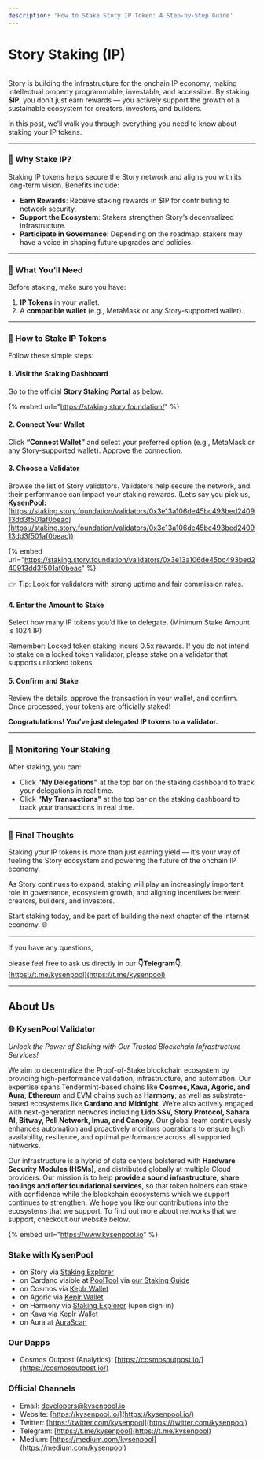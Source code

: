 ```yaml
---
description: 'How to Stake Story IP Token: A Step-by-Step Guide'
---
```


# Story Staking (IP)

<figure><img src="../.gitbook/assets/Screenshot 2025-09-19 at 9.01.38 PM.png" alt=""><figcaption></figcaption></figure>

Story is building the infrastructure for the onchain IP economy, making intellectual property programmable, investable, and accessible. By staking **$IP**, you don’t just earn rewards — you actively support the growth of a sustainable ecosystem for creators, investors, and builders.

In this post, we’ll walk you through everything you need to know about staking your IP tokens.

***

### 🔹 Why Stake IP?

Staking IP tokens helps secure the Story network and aligns you with its long-term vision. Benefits include:

* **Earn Rewards**: Receive staking rewards in $IP for contributing to network security.
* **Support the Ecosystem**: Stakers strengthen Story’s decentralized infrastructure.
* **Participate in Governance**: Depending on the roadmap, stakers may have a voice in shaping future upgrades and policies.

***

### 🔹 What You’ll Need

Before staking, make sure you have:

1. **IP Tokens** in your wallet.
2. A **compatible wallet** (e.g., MetaMask or any Story-supported wallet).

***

### 🔹 How to Stake IP Tokens

Follow these simple steps:

#### **1. Visit the Staking Dashboard**

Go to the official **Story Staking Portal** as below.

{% embed url="https://staking.story.foundation/" %}

#### 2. Connect Your Wallet

Click **“Connect Wallet”** and select your preferred option (e.g., MetaMask or any Story-supported wallet). Approve the connection.

#### 3. Choose a Validator

Browse the list of Story validators. Validators help secure the network, and their performance can impact your staking rewards. (Let’s say you pick us, **KysenPool:** [https://staking.story.foundation/validators/0x3e13a106de45bc493bed240913dd3f501af0beac](https://staking.story.foundation/validators/0x3e13a106de45bc493bed240913dd3f501af0beac))

{% embed url="https://staking.story.foundation/validators/0x3e13a106de45bc493bed240913dd3f501af0beac" %}

👉 Tip: Look for validators with strong uptime and fair commission rates.

#### 4. Enter the Amount to Stake

Select how many IP tokens you’d like to delegate. (Minimum Stake Amount is 1024 IP)

Remember: Locked token staking incurs 0.5x rewards. If you do not intend to stake on a locked token validator, please stake on a validator that supports unlocked tokens.

#### 5. Confirm and Stake

Review the details, approve the transaction in your wallet, and confirm. Once processed, your tokens are officially staked!

**Congratulations! You’ve just delegated IP tokens to a validator.**

***

### 🔹 Monitoring Your Staking

After staking, you can:

* Click **"My Delegations"** at the top bar on the staking dashboard to track your delegations in real time.
* Click **"My Transactions"** at the top bar on the staking dashboard to track your transactions in real time.

***

### 🔹 Final Thoughts

Staking your IP tokens is more than just earning yield — it’s your way of fueling the Story ecosystem and powering the future of the onchain IP economy.

As Story continues to expand, staking will play an increasingly important role in governance, ecosystem growth, and aligning incentives between creators, builders, and investors.

Start staking today, and be part of building the next chapter of the internet economy. 🌐

***

If you have any questions,

please feel free to ask us directly in our **👇Telegram👇**.\
[https://t.me/kysenpool](https://t.me/kysenpool)

***

## About Us

### **🌐 KysenPool Validator**

_Unlock the Power of Staking with Our Trusted Blockchain Infrastructure Services!_

We aim to decentralize the Proof-of-Stake blockchain ecosystem by providing high-performance validation, infrastructure, and automation. Our expertise spans Tendermint-based chains like **Cosmos, Kava, Agoric, and Aura**; **Ethereum** and EVM chains such as **Harmony**; as well as substrate-based ecosystems like **Cardano and Midnight**. We’re also actively engaged with next-generation networks including **Lido SSV, Story Protocol, Sahara AI, Bitway, Pell Network, Imua, and Canopy**. Our global team continuously enhances automation and proactively monitors operations to ensure high availability, resilience, and optimal performance across all supported networks.

Our infrastructure is a hybrid of data centers bolstered with **Hardware Security Modules (HSMs)**, and distributed globally at multiple Cloud providers. Our mission is to help **provide a sound infrastructure, share toolings and offer foundational services**, so that token holders can stake with confidence while the blockchain ecosystems which we support continues to strengthen. We hope you like our contributions into the ecosystems that we support. To find out more about networks that we support, checkout our website below.

{% embed url="https://www.kysenpool.io" %}

### Stake with KysenPool

* on Story via [Staking Explorer](https://staking.story.foundation/validators/0x3e13a106de45bc493bed240913dd3f501af0beac)
* on Cardano visible at [PoolTool](https://pooltool.io/pool/490353aa6b85efb28922acd9e0ee1dcf6d0c269b9f0583718b0274ba/delegators) via [our Staking Guide](https://medium.com/kysenpool/cardano-ada-staking-guide-how-to-stake-ada-using-daedalus-yoroi-and-lace-wallets-403a135993f1)
* on Cosmos via [Keplr Wallet](https://wallet.keplr.app/chains/cosmos-hub?modal=validator\&chain=cosmoshub-4\&validator_address=cosmosvaloper146kwpzhmleafmhtaxulfptyhnvwxzlvm87hwnm)
* on Agoric via [Keplr Wallet](https://wallet.keplr.app/chains/agoric?modal=validator\&chain=agoric-3\&validator_address=agoricvaloper1pf4dt8kcyc0vjrfedgckw57la9tarmx0mt439g\&referral=true)
* on Harmony via [Staking Explorer](https://staking.harmony.one/validators/mainnet/one1ctwewx0pmg8k0tc8vnx4guyq9jm7dwz5k98tlm) (upon sign-in)
* on Kava via [Keplr Wallet](https://wallet.keplr.app/chains/kava?modal=validator\&chain=kava_2222-10\&validator_address=kavavaloper1rpwemvmt3sex4d8qt4menglfx9rhl0x3py69wj)
* on Aura at [AuraScan](https://aurascan.io/validators/auravaloper1se04rpyxc9tmphuq8ewr747ds77jhv48s7hl42)

### Our Dapps

* Cosmos Outpost (Analytics): [https://cosmosoutpost.io/](https://cosmosoutpost.io/)

### Official Channels

* Email: [developers@kysenpool.io](mailto:developers@kysenpool.io)
* Website: [https://kysenpool.io/](https://kysenpool.io/)
* Twitter: [https://twitter.com/kysenpool](https://twitter.com/kysenpool)
* Telegram: [https://t.me/kysenpool](https://t.me/kysenpool)
* Medium: [https://medium.com/kysenpool](https://medium.com/kysenpool)
